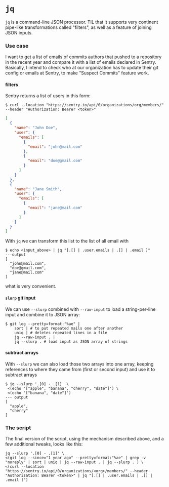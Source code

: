 # `jq`

`jq` is a command-line JSON processor. TIL that it supports very continent pipe-like transformations called "filters", as well as a feature of joining JSON inputs. 

### Use case
I want to get a list of emails of commits authors that pushed to a repository in the recent year and compare it with a list of emails declared in Sentry. Basically, I intend to check who at our organization has to update their git config or emails at Sentry, to make "Suspect Commits" feature work.
#### filters
Sentry returns a list of users in this form:

```shell
$ curl --location "https://sentry.io/api/0/organizations/org/members/" --header "Authorization: Bearer <token>"
```

```json
[  
  {  
    "name": "John Doe",  
    "user": {  
      "emails": [  
        {  
          "email": "john@mail.com"
        },  
        {  
          "email": "doe@gmail.com"  
        }  
      ]
    }
  },  
  {  
    "name": "Jane Smith",  
    "user": {  
      "emails": [  
        {  
          "email": "jane@mail.com"
        }  
      ]
    }
  }
]
```

With `jq` we can transform this list to the list of all email with
```shell
$ echo <input_above> | jq "[.[] | .user.emails | .[] | .email ]"
---output
[
  "john@mail.com",
  "doe@gmail.com",
  "jane@mail.com"
]
```
what is very convenient.

#### `slurp` git input
We can use `--slurp` combined with `--raw-input` to load a string-per-line input and combine it to JSON array:
```shell
$ git log --pretty=format:"%ae" |
	sort | # to put repeated mails one after another
	uniq | # deletes repeated lines in a file
	jq --raw-input . |
	jq --slurp . # load input as JSON array of strings
```

#### subtract arrays
With `--slurp` we can also load those two arrays into one array, keeping references to where they came from (first or second input) and use it to subtract arrays
```shell
$ jq --slurp '.[0] - .[1]' \
 <(echo '["apple", "banana", "cherry", "date"]') \
 <(echo '["banana", "date"]')
--- output
[
  "apple",
  "cherry"
]
```

### The script
The final version of the script, using the mechanism described above, and a few additional tweaks, looks like this:
```shell
jq --slurp '.[0] - .[1]' \
<(git log --since="1 year ago" --pretty=format:"%ae" | grep -v "noreply" | sort | uniq | jq --raw-input . | jq --slurp . ) \
<(curl --location "https://sentry.io/api/0/organizations/<org>/members/" --header "Authorization: Bearer <token>" | jq "[.[] | .user.emails | .[] | .email ]")
```